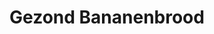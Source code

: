 ---
title: Gezond Bananenbrood
description: Suikervrij bananenbrood met noten en havermout
image: https://images.unsplash.com/photo-1606101205680-30d1fe1f3fb1?q=80&w=3387&auto=format&fit=crop&ixlib=rb-4.0.3&ixid=M3wxMjA3fDB8MHxwaG90by1wYWdlfHx8fGVufDB8fHx8fA%3D%3D
categories: [Ontbijt, Snacks, Vegetarisch]
tijd: 60
portions: 10
ingredients:
  - 3 rijpe bananen
  - 200g havermeel
  - 50g havermout
  - 3 eieren
  - 60ml amandelmelk
  - 3 el honing
  - 2 el kokosolie
  - 1 tl bakpoeder
  - 1 tl kaneel
  - 1 tl vanille extract
  - 75g walnoten
  - Snufje zout
instructions:
  - Verwarm de oven voor op 175°C.
  - Prak de bananen fijn.
  - Meng alle droge ingrediënten.
  - Klop de eieren los met honing en vanille.
  - Smelt de kokosolie.
  - Meng alle ingrediënten tot een glad beslag.
  - Hak de walnoten grof en meng erdoor.
  - Bekleed een cakevorm met bakpapier.
  - Giet het beslag in de vorm.
  - Bak 45-50 minuten tot goudbruin.
  - Laat volledig afkoelen voor het snijden.
---